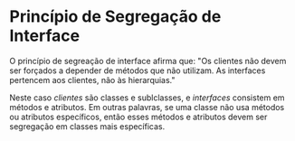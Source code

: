 # Princípio de Segregação de Interface

O princípio de segreação de interface afirma que: "Os clientes não devem ser forçados a depender de métodos que não
utilizam. As interfaces pertencem aos clientes, não às hierarquias."

Neste caso *clientes* são classes e sublclasses, e *interfaces* consistem em métodos e atributos. Em outras palavras, se
uma classe não usa métodos ou atributos específicos, então esses métodos e atributos devem ser segregação em classes
mais específicas.
